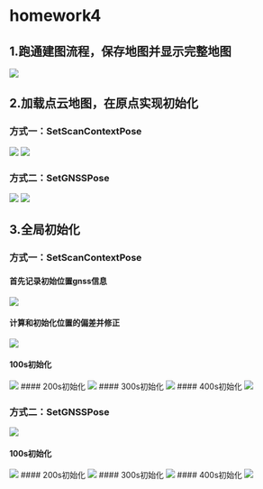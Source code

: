 # homework4


## 1.跑通建图流程，保存地图并显示完整地图
<img src="img/1.png"> 

## 2.加载点云地图，在原点实现初始化
### 方式一：SetScanContextPose
<img src="img/2.1.png"> 
<img src="img/2.2-0s.png">

### 方式二：SetGNSSPose
<img src="img/3.1.png">
<img src="img/3.2原点.png">


## 3.全局初始化
### 方式一：SetScanContextPose
#### 首先记录初始位置gnss信息
<img src="img/2.3.png">

#### 计算和初始化位置的偏差并修正
<img src="img/2.4.png">

#### 100s初始化
<img src="img/2.5-100.png">
#### 200s初始化
<img src="img/2.6-200.png">
#### 300s初始化
<img src="img/2.7-300.png">
#### 400s初始化
<img src="img/2.8-400.png">

### 方式二：SetGNSSPose
<img src="img/3.3.png">

#### 100s初始化
<img src="img/3.4-100.png">
#### 200s初始化
<img src="img/3.5-200.png">
#### 300s初始化
<img src="img/3.6-300.png">
#### 400s初始化
<img src="img/3.7-400.png">





